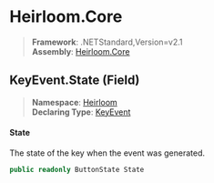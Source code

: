 # Heirloom.Core

> **Framework**: .NETStandard,Version=v2.1  
> **Assembly**: [Heirloom.Core][0]

## KeyEvent.State (Field)

> **Namespace**: [Heirloom][0]  
> **Declaring Type**: [KeyEvent][1]

#### State

The state of the key when the event was generated.

```cs
public readonly ButtonState State
```

[0]: ../../../Heirloom.Core.md
[1]: ../KeyEvent.md
